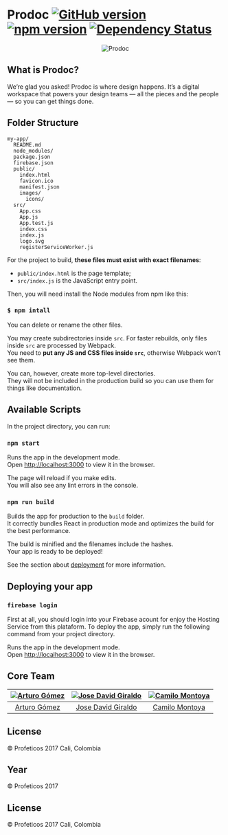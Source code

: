 # Prodoc  [![GitHub version](https://badge.fury.io/gh/google%2Fmaterial-design-lite.svg)](https://badge.fury.io/gh/google%2Fmaterial-design-lite) [![npm version](https://badge.fury.io/js/material-design-lite.svg)](https://badge.fury.io/js/material-design-lite) [![Dependency Status](https://david-dm.org/google/material-design-lite.svg)](https://david-dm.org/google/material-design-lite)


<p align="center">
    <img src='http://res.cloudinary.com/attearturo/image/upload/v1515452047/portadagit_bmhxun.png' alt="Prodoc"/>
</p>

## What is Prodoc?
We’re glad you asked! Prodoc is where design happens. It’s a digital workspace that powers your design teams — all the pieces and the people — so you can get things done.


## Folder Structure

```
my-app/
  README.md
  node_modules/
  package.json
  firebase.json
  public/
    index.html
    favicon.ico
    manifest.json
    images/
      icons/
  src/
    App.css
    App.js
    App.test.js
    index.css
    index.js
    logo.svg
    registerServiceWorker.js
```

For the project to build, **these files must exist with exact filenames**:

* `public/index.html` is the page template;
* `src/index.js` is the JavaScript entry point.

Then, you will need install the Node modules from npm like this:

### `$ npm intall`

You can delete or rename the other files.

You may create subdirectories inside `src`. For faster rebuilds, only files inside `src` are processed by Webpack.<br>
You need to **put any JS and CSS files inside `src`**, otherwise Webpack won’t see them.

You can, however, create more top-level directories.<br>
They will not be included in the production build so you can use them for things like documentation.

## Available Scripts

In the project directory, you can run:

### `npm start`

Runs the app in the development mode.<br>
Open [http://localhost:3000](http://localhost:3000) to view it in the browser.

The page will reload if you make edits.<br>
You will also see any lint errors in the console.

### `npm run build`

Builds the app for production to the `build` folder.<br>
It correctly bundles React in production mode and optimizes the build for the best performance.

The build is minified and the filenames include the hashes.<br>
Your app is ready to be deployed!

See the section about [deployment](#deployment) for more information.


## Deploying your app

### `firebase login`

First at all, you should login into your Firebase acount for enjoy the Hosting Service from this plataform. To deploy the app, simply run the following command from your project directory.

Runs the app in the development mode.<br>
Open [http://localhost:3000](http://localhost:3000) to view it in the browser.


<h2>Core Team</h2>

[![Arturo Gómez](http://res.cloudinary.com/attearturo/image/upload/v1515451247/arturo3_hngldz.png)](https://github.com/attearturo) | [![Jose David Giraldo](http://res.cloudinary.com/attearturo/image/upload/v1515449112/jose_qbwutd.jpg)](https://github.com/josedavidgm1995) | [![Camilo Montoya](http://res.cloudinary.com/attearturo/image/upload/v1515449583/camilo_gftg7c.jpg)](https://github.com/korneas)
:---:|:---:|:---:
[Arturo Gómez](https://github.com/attearturo) | [Jose David Giraldo](https://github.com/josedavidgm1995) | [Camilo Montoya](https://github.com/korneas)

## License

© Profeticos 2017
Cali, Colombia

## Year

© Profeticos 2017

## License

© Profeticos 2017
Cali, Colombia


